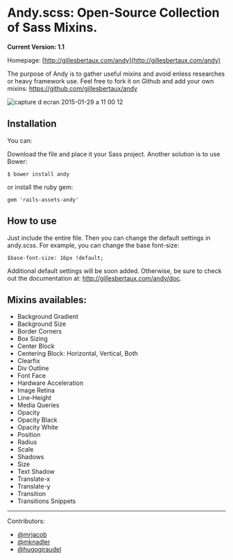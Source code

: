 # Andy.scss: Open-Source Collection of Sass Mixins.

**Current Version: 1.1**

Homepage: [http://gillesbertaux.com/andy](http://gillesbertaux.com/andy)

The purpose of Andy is to gather useful mixins and avoid enless researches or heavy framework use. Feel free to fork it on Github and add your own mixins: https://github.com/gillesbertaux/andy

![capture d ecran 2015-01-29 a 11 00 12](https://cloud.githubusercontent.com/assets/3040867/5955722/2054b498-a7a6-11e4-9459-566282586c82.png)

## Installation

You can:

Download the file and place it your Sass project. Another solution is to use Bower:

```
$ bower install andy
```
or install the ruby gem:

```
gem 'rails-assets-andy'
```

## How to use

Just include the entire file. Then you can change the default settings in andy.scss. For example, you can change the base font-size:

```
$base-font-size: 16px !default;
```

Additional default settings will be soon added. Otherwise, be sure to check out the documentation at: http://gillesbertaux.com/andy/doc.

## Mixins availables:
  - Background Gradient
  - Background Size
  - Border Corners
  - Box Sizing
  - Center Block
  - Centering Block: Horizontal, Vertical, Both
  - Clearfix
  - Div Outline
  - Font Face
  - Hardware Acceleration
  - Image Retina
  - Line-Height
  - Media Queries
  - Opacity
  - Opacity Black
  - Opacity White
  - Position
  - Radius
  - Scale
  - Shadows
  - Size
  - Text Shadow
  - Translate-x
  - Translate-y
  - Transition
  - Transitions Snippets

--------

Contributors:
- [@mrjacob](https://github.com/mrjacob)
- [@mknadler](https://github.com/mknadler)
- [@hugogiraudel](https://github.com/HugoGiraudel)